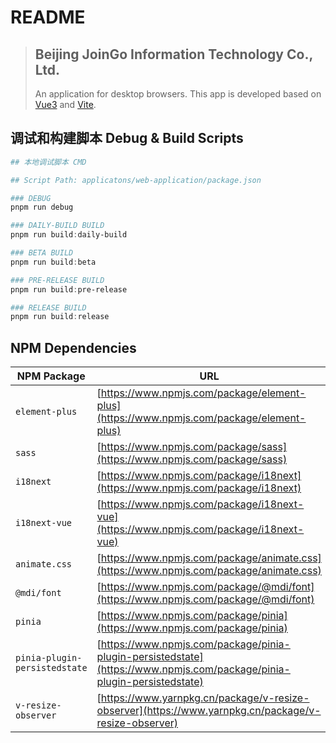 # README

> ## Beijing JoinGo Information Technology Co., Ltd.
> 
> An application for desktop browsers. This app is developed based on [Vue3](https://cn.vuejs.org/) and [Vite](https://cn.vitejs.dev/).

## 调试和构建脚本 Debug & Build Scripts

```powershell
## 本地调试脚本 CMD

## Script Path: applicatons/web-application/package.json

### DEBUG
pnpm run debug

### DAILY-BUILD BUILD
pnpm run build:daily-build

### BETA BUILD
pnpm run build:beta

### PRE-RELEASE BUILD
pnpm run build:pre-release

### RELEASE BUILD
pnpm run build:release
```

## NPM Dependencies

| NPM Package                   | URL                                                                                                                    |
| ----------------------------- | ---------------------------------------------------------------------------------------------------------------------- |
| `element-plus`                | [https://www.npmjs.com/package/element-plus](https://www.npmjs.com/package/element-plus)                               |
| `sass`                        | [https://www.npmjs.com/package/sass](https://www.npmjs.com/package/sass)                                               |
| `i18next`                     | [https://www.npmjs.com/package/i18next](https://www.npmjs.com/package/i18next)                                         |
| `i18next-vue`                 | [https://www.npmjs.com/package/i18next-vue](https://www.npmjs.com/package/i18next-vue)                                 |
| `animate.css`                 | [https://www.npmjs.com/package/animate.css](https://www.npmjs.com/package/animate.css)                                 |
| `@mdi/font`                   | [https://www.npmjs.com/package/@mdi/font](https://www.npmjs.com/package/@mdi/font)                                     |
| `pinia`                       | [https://www.npmjs.com/package/pinia](https://www.npmjs.com/package/pinia)                                             |
| `pinia-plugin-persistedstate` | [https://www.npmjs.com/package/pinia-plugin-persistedstate](https://www.npmjs.com/package/pinia-plugin-persistedstate) |
| `v-resize-observer`           | [https://www.yarnpkg.cn/package/v-resize-observer](https://www.yarnpkg.cn/package/v-resize-observer)                   |

